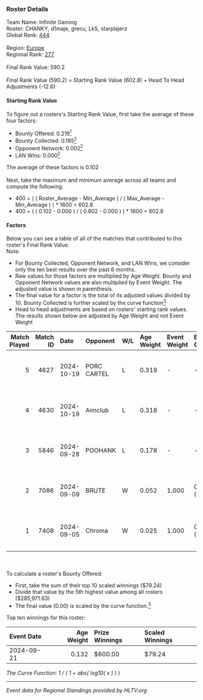 ### Roster Details<br />
Team Name: Infinite Gaming<br />
Roster: CHANKY, d1maje, grecu, LkS, starplajerz<br />
Global Rank: [444](../../standings_global_2025_02_28.md)<br />
<br />
Region: [Europe]( ../../standings_europe_2025_02_28.md)<br />
Regional Rank: [277]( ../../standings_europe_2025_02_28.md)<br />
<br />
Final Rank Value:  590.2<br />
<br />
Final Rank Value (590.2) = Starting Rank Value (602.8) + Head To Head Adjustments (-12.6)<br />

#### Starting Rank Value<br />
To figure out a rosters's Starting Rank Value, first take the average of these four factors:<br />
- Bounty Offered: 0.219[<sup>1</sup>](#table2)
- Bounty Collected: 0.185[<sup>2</sup>](#table1)
- Opponent Network: 0.002[<sup>2</sup>](#table1)
- LAN Wins: 0.000[<sup>2</sup>](#table1)

The average of these factors is 0.102<br />
<br />
Next, take the maximum and minimum average across all teams and compute the following:<br />
- 400 + ( ( Roster_Average - Min_Average ) / ( Max_Average - Min_Average ) ) * 1600 = 602.8
- 400 + ( ( 0.102 - 0.000 ) / ( 0.802 - 0.000 ) ) * 1600 = 602.8


#### Factors<br />
Below you can see a table of all of the matches that contributed to this roster's Final Rank Value.<br />
Note:<br />

- For Bounty Collected, Opponent Network, and LAN Wins, we consider only the ten best results over the past 6 months.
- Raw values for those factors are multiplied by Age Weight. Bounty and Opponent Network values are also multiplied by Event Weight. The adjusted value is shown in parenthesis.
- The final value for a factor is the total of its adjusted values divided by 10. Bounty Collected is further scaled by the curve function[<sup>3</sup>](#curveFunction)
- Head to head adjustments are based on rosters' starting rank values. The results shown below are adjusted by Age Weight and not Event Weight
<span id="table1"></span><br />


| Match Played | Match ID | Date       | Opponent    | W/L | Age Weight | Event Weight | Bounty Collected | Opponent Network | LAN Wins  | H2H Adj. | Roster                                   |
| -: | -: | :- | :- | :- | :- | :- | :- | :- | :- | -: | :- |
|            5 |     4627 | 2024-10-19 | PORC CARTEL | L   | 0.319      | -            | -                | -                | -         |    -4.82 | CHANKY, d1maje, grecu, LkS, starplajerz  |
|            4 |     4630 | 2024-10-19 | Aimclub     | L   | 0.318      | -            | -                | -                | -         |    -6.60 | CHANKY, d1maje, grecu, LkS, starplajerz  |
|            3 |     5846 | 2024-09-28 | POOHANK     | L   | 0.178      | -            | -                | -                | -         |    -2.93 | CHANKY, d1maje, grecu, LkS, starplajerz  |
|            2 |     7086 | 2024-09-09 | BRUTE       | W   | 0.052      | 1.000        | 0.005 (0.000)    | 0.371 (0.019)    | 0 (0.000) |     1.24 | CHANKY, d1maje, mhN1, starplajerz, zewts |
|            1 |     7408 | 2024-09-05 | Chroma      | W   | 0.025      | 1.000        | 0.006 (0.000)    | 0.102 (0.003)    | 0 (0.000) |     0.53 | CHANKY, d1maje, mhN1, starplajerz, zewts |

<br />
<span id="table2"></span><br />
To calculate a roster's Bounty Offered:<br />

- First, take the sum of their top 10 scaled winnings ($79.24)
- Divide that value by the 5th highest value among all rosters ($285,971.63)
- The final value (0.00) is scaled by the curve function.[<sup>3</sup>](#curveFunction)

Top ten winnings for this roster:<br />

| Event Date | Age Weight | Prize Winnings | Scaled Winnings |
| :- | -: | :- | :- |
| 2024-09-21 |      0.132 | $600.00        | $79.24          |


<span id="curveFunction"></span>_The Curve Function: 1 / ( 1 + abs( log10( x ) ) )_<br />

---
_Event data for Regional Standings provided by HLTV.org_<br />
